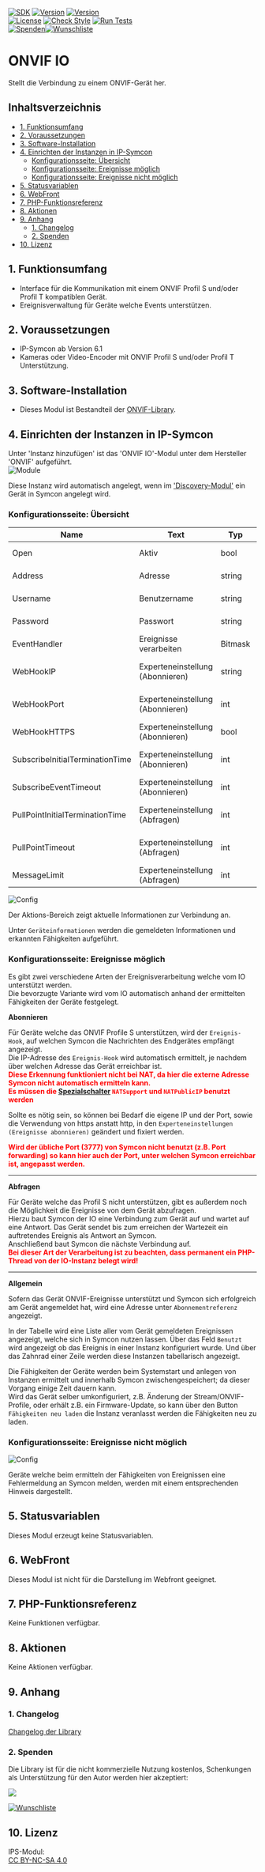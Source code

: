 [![SDK](https://img.shields.io/badge/Symcon-PHPModul-red.svg)](https://www.symcon.de/service/dokumentation/entwicklerbereich/sdk-tools/sdk-php/)
[![Version](https://img.shields.io/badge/Modul%20Version-2.13-blue.svg)](https://community.symcon.de/t/modul-onvif-profil-s-fuer-ip-kameras-und-encoder/52036)
[![Version](https://img.shields.io/badge/Symcon%20Version-6.1%20%3E-green.svg)](https://www.symcon.de/service/dokumentation/installation/migrationen/v60-v61-q1-2022/)  
[![License](https://img.shields.io/badge/License-CC%20BY--NC--SA%204.0-green.svg)](https://creativecommons.org/licenses/by-nc-sa/4.0/)
[![Check Style](https://github.com/Nall-chan/ONVIF/workflows/Check%20Style/badge.svg)](https://github.com/Nall-chan/ONVIF/actions)
[![Run Tests](https://github.com/Nall-chan/ONVIF/workflows/Run%20Tests/badge.svg)](https://github.com/Nall-chan/ONVIF/actions)  
[![Spenden](https://www.paypalobjects.com/de_DE/DE/i/btn/btn_donate_SM.gif)](#2-spenden)[![Wunschliste](https://img.shields.io/badge/Wunschliste-Amazon-ff69fb.svg)](#2-spenden)  

# ONVIF IO  <!-- omit in toc -->
Stellt die Verbindung zu einem ONVIF-Gerät her.  

## Inhaltsverzeichnis <!-- omit in toc -->

- [1. Funktionsumfang](#1-funktionsumfang)
- [2. Voraussetzungen](#2-voraussetzungen)
- [3. Software-Installation](#3-software-installation)
- [4. Einrichten der Instanzen in IP-Symcon](#4-einrichten-der-instanzen-in-ip-symcon)
  - [Konfigurationsseite: Übersicht](#konfigurationsseite-übersicht)
  - [Konfigurationsseite: Ereignisse möglich](#konfigurationsseite-ereignisse-möglich)
  - [Konfigurationsseite: Ereignisse nicht möglich](#konfigurationsseite-ereignisse-nicht-möglich)
- [5. Statusvariablen](#5-statusvariablen)
- [6. WebFront](#6-webfront)
- [7. PHP-Funktionsreferenz](#7-php-funktionsreferenz)
- [8. Aktionen](#8-aktionen)
- [9. Anhang](#9-anhang)
  - [1. Changelog](#1-changelog)
  - [2. Spenden](#2-spenden)
- [10. Lizenz](#10-lizenz)

## 1. Funktionsumfang

* Interface für die Kommunikation mit einem ONVIF Profil S und/oder Profil T kompatiblen Gerät.  
* Ereignisverwaltung für Geräte welche Events unterstützen.  

## 2. Voraussetzungen

* IP-Symcon ab Version 6.1
* Kameras oder Video-Encoder mit ONVIF Profil S und/oder Profil T Unterstützung.  

## 3. Software-Installation

* Dieses Modul ist Bestandteil der [ONVIF-Library](../README.md#3-software-installation).  

## 4. Einrichten der Instanzen in IP-Symcon

 Unter 'Instanz hinzufügen' ist das 'ONVIF IO'-Modul unter dem Hersteller 'ONVIF' aufgeführt.  
![Module](../imgs/Module.png)  

 Diese Instanz wird automatisch angelegt, wenn im ['Discovery-Modul'](../ONVIF%20Discovery/README.md) ein Gerät in Symcon angelegt wird.  
 
 ### Konfigurationsseite: Übersicht

| Name                            | Text                             | Typ     | Beschreibung                                                           |
| ------------------------------- | -------------------------------- | ------- | ---------------------------------------------------------------------- |
| Open                            | Aktiv                            | bool    | Öffnet/Aktiviert die Verbindung zum Gerät                              |
| Address                         | Adresse                          | string  | URL von dem Gerät (z.B. http://192.168.1.111:8080)                     |
| Username                        | Benutzername                     | string  | Benutzername für die Anmeldung                                         |
| Password                        | Passwort                         | string  | Passwort zum Benutzernamen                                             |
| EventHandler                    | Ereignisse verarbeiten           | Bitmask | Bit0: Subscribe, Bit1: PullPoint                                       |
| WebHookIP                       | Experteneinstellung (Abonnieren) | string  | IP Adresse unter welcher IPS von dem Gerät aus erreichbar ist          |
| WebHookPort                     | Experteneinstellung (Abonnieren) | int     | Port unter welchem IPS von dem Gerät aus erreichbar ist (3777)         |
| WebHookHTTPS                    | Experteneinstellung (Abonnieren) | bool    | true wenn https benutzt werden soll                                    |
| SubscribeInitialTerminationTime | Experteneinstellung (Abonnieren) | int     | Erstes Timeout welches beim abonnieren angefragt wird                  |
| SubscribeEventTimeout           | Experteneinstellung (Abonnieren) | int     | Timeout bis wann das erste Ereignis eintreffen muss                    |
| PullPointInitialTerminationTime | Experteneinstellung (Abfragen)   | int     | Erstes Timeout welches beim abonnieren angefragt wird                  |
| PullPointTimeout                | Experteneinstellung (Abfragen)   | int     | Timeout bis wann das Gerät warten soll, bevor es die Verbindung trennt |
| MessageLimit                    | Experteneinstellung (Abfragen)   | int     | Maximal Anzahl von Ereignissen pro Abfrage                             |

![Config](imgs/Config2.png)  

Der Aktions-Bereich zeigt aktuelle Informationen zur Verbindung an.

Unter `Geräteinformationen` werden die gemeldeten Informationen und erkannten Fähigkeiten aufgeführt.  

### Konfigurationsseite: Ereignisse möglich  

Es gibt zwei verschiedene Arten der Ereignisverarbeitung welche vom IO unterstützt werden.  
Die bevorzugte Variante wird vom IO automatisch anhand der ermittelten Fähigkeiten der Geräte festgelegt.  

__Abonnieren__

Für Geräte welche das ONVIF Profile S unterstützen, wird der `Ereignis-Hook`, auf welchen Symcon die Nachrichten des Endgerätes empfängt angezeigt.  
Die IP-Adresse des `Ereignis-Hook` wird automatisch ermittelt, je nachdem über welchen Adresse das Gerät erreichbar ist.  
<span style="color:red">**Diese Erkennung funktioniert nicht bei NAT, da hier die externe Adresse Symcon nicht automatisch ermitteln kann.  
Es müssen die [Spezialschalter](https://www.symcon.de/service/dokumentation/entwicklerbereich/spezialschalter/) `NATSupport` und `NATPublicIP` benutzt werden**</span>  

Sollte es nötig sein, so können bei Bedarf die eigene IP und der Port, sowie die Verwendung von https anstatt http, in den  `Experteneinstellungen (Ereignisse abonnieren)` geändert und fixiert werden.

<span style="color:red">**Wird der übliche Port (3777) von Symcon nicht benutzt (z.B. Port forwarding) so kann hier auch der Port, unter welchen Symcon erreichbar ist, angepasst werden.**</span>  

---

__Abfragen__

Für Geräte welche das Profil S nicht unterstützen, gibt es außerdem noch die Möglichkeit die Ereignisse von dem Gerät abzufragen.  
Hierzu baut Symcon der IO eine Verbindung zum Gerät auf und wartet auf eine Antwort. Das Gerät sendet bis zum erreichen der Wartezeit ein auftretendes Ereignis als Antwort an Symcon.  
Anschließend baut Symcon die nächste Verbindung auf.  
<span style="color:red">**Bei dieser Art der Verarbeitung ist zu beachten, dass permanent ein PHP-Thread von der IO-Instanz belegt wird!**</span>  

---

__Allgemein__

Sofern das Gerät ONVIF-Ereignisse unterstützt und Symcon sich erfolgreich am Gerät angemeldet hat, wird eine Adresse unter  `Abonnementreferenz` angezeigt. 

In der Tabelle wird eine Liste aller vom Gerät gemeldeten Ereignissen angezeigt, welche sich in Symcon nutzen lassen. Über das Feld `Benutzt` wird angezeigt ob das Ereignis in einer Instanz konfiguriert wurde. Und über das Zahnrad einer Zeile werden diese Instanzen tabellarisch angezeigt.  

Die Fähigkeiten der Geräte werden beim Systemstart und anlegen von Instanzen ermittelt und innerhalb Symcon zwischengespeichert; da dieser Vorgang einige Zeit dauern kann.  
Wird das Gerät selber umkonfiguriert, z.B. Änderung der Stream/ONVIF-Profile, oder erhält z.B. ein Firmware-Update, so kann über den Button `Fähigkeiten neu laden` die Instanz veranlasst werden die Fähigkeiten neu zu laden.  

### Konfigurationsseite: Ereignisse nicht möglich  

![Config](imgs/Config3.png)  

Geräte welche beim ermitteln der Fähigkeiten von Ereignissen eine Fehlermeldung an Symcon melden, werden mit einem entsprechenden Hinweis dargestellt.  

## 5. Statusvariablen

Dieses Modul erzeugt keine Statusvariablen.  

## 6. WebFront

Dieses Modul ist nicht für die Darstellung im Webfront geeignet.  

## 7. PHP-Funktionsreferenz

Keine Funktionen verfügbar. 

## 8. Aktionen

Keine Aktionen verfügbar.

## 9. Anhang

### 1. Changelog

[Changelog der Library](../README.md#2-changelog)

### 2. Spenden

  Die Library ist für die nicht kommerzielle Nutzung kostenlos, Schenkungen als Unterstützung für den Autor werden hier akzeptiert:  

<a href="https://www.paypal.com/donate?hosted_button_id=G2SLW2MEMQZH2" target="_blank"><img src="https://www.paypalobjects.com/de_DE/DE/i/btn/btn_donate_LG.gif" border="0" /></a>  

[![Wunschliste](https://img.shields.io/badge/Wunschliste-Amazon-ff69fb.svg)](https://www.amazon.de/hz/wishlist/ls/YU4AI9AQT9F?ref_=wl_share) 

## 10. Lizenz

  IPS-Modul:  
  [CC BY-NC-SA 4.0](https://creativecommons.org/licenses/by-nc-sa/4.0/)  
